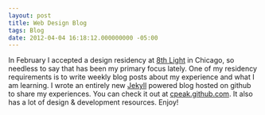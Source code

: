 ```yaml
---
layout: post
title: Web Design Blog
tags: Blog
date: 2012-04-04 16:18:12.000000000 -05:00
---
```

<p>In February I accepted a design residency at <a href="http://www.8thlight.com">8th Light</a> in Chicago, so needless to say that has been my primary focus lately.  One of my residency requirements is to write weekly blog posts about my experience and what I am learning. I wrote an entirely new <a href="https://github.com/mojombo/jekyll">Jekyll</a> powered blog hosted on github to share my experiences. You can check it out at <a href="http://cpeak.github.com">cpeak.github.com</a>. It also has a lot of design &amp; development resources. Enjoy!</p>
